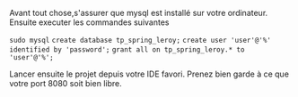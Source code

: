 Avant tout chose,s'assurer que mysql est installé sur votre ordinateur. Ensuite executer les commandes suivantes

`sudo mysql`
`create database tp_spring_leroy;`
`create user 'user'@'%' identified by 'password';`
`grant all on tp_spring_leroy.* to 'user'@'%';`

Lancer ensuite le projet depuis votre IDE favori. Prenez bien garde à ce que votre port 8080 soit bien libre.


